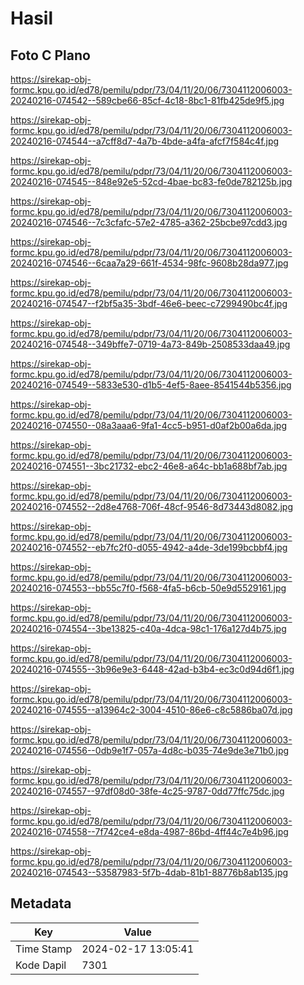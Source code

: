 # Hasil

## Foto C Plano

https://sirekap-obj-formc.kpu.go.id/ed78/pemilu/pdpr/73/04/11/20/06/7304112006003-20240216-074542--589cbe66-85cf-4c18-8bc1-81fb425de9f5.jpg

https://sirekap-obj-formc.kpu.go.id/ed78/pemilu/pdpr/73/04/11/20/06/7304112006003-20240216-074544--a7cff8d7-4a7b-4bde-a4fa-afcf7f584c4f.jpg

https://sirekap-obj-formc.kpu.go.id/ed78/pemilu/pdpr/73/04/11/20/06/7304112006003-20240216-074545--848e92e5-52cd-4bae-bc83-fe0de782125b.jpg

https://sirekap-obj-formc.kpu.go.id/ed78/pemilu/pdpr/73/04/11/20/06/7304112006003-20240216-074546--7c3cfafc-57e2-4785-a362-25bcbe97cdd3.jpg

https://sirekap-obj-formc.kpu.go.id/ed78/pemilu/pdpr/73/04/11/20/06/7304112006003-20240216-074546--6caa7a29-661f-4534-98fc-9608b28da977.jpg

https://sirekap-obj-formc.kpu.go.id/ed78/pemilu/pdpr/73/04/11/20/06/7304112006003-20240216-074547--f2bf5a35-3bdf-46e6-beec-c7299490bc4f.jpg

https://sirekap-obj-formc.kpu.go.id/ed78/pemilu/pdpr/73/04/11/20/06/7304112006003-20240216-074548--349bffe7-0719-4a73-849b-2508533daa49.jpg

https://sirekap-obj-formc.kpu.go.id/ed78/pemilu/pdpr/73/04/11/20/06/7304112006003-20240216-074549--5833e530-d1b5-4ef5-8aee-8541544b5356.jpg

https://sirekap-obj-formc.kpu.go.id/ed78/pemilu/pdpr/73/04/11/20/06/7304112006003-20240216-074550--08a3aaa6-9fa1-4cc5-b951-d0af2b00a6da.jpg

https://sirekap-obj-formc.kpu.go.id/ed78/pemilu/pdpr/73/04/11/20/06/7304112006003-20240216-074551--3bc21732-ebc2-46e8-a64c-bb1a688bf7ab.jpg

https://sirekap-obj-formc.kpu.go.id/ed78/pemilu/pdpr/73/04/11/20/06/7304112006003-20240216-074552--2d8e4768-706f-48cf-9546-8d73443d8082.jpg

https://sirekap-obj-formc.kpu.go.id/ed78/pemilu/pdpr/73/04/11/20/06/7304112006003-20240216-074552--eb7fc2f0-d055-4942-a4de-3de199bcbbf4.jpg

https://sirekap-obj-formc.kpu.go.id/ed78/pemilu/pdpr/73/04/11/20/06/7304112006003-20240216-074553--bb55c7f0-f568-4fa5-b6cb-50e9d5529161.jpg

https://sirekap-obj-formc.kpu.go.id/ed78/pemilu/pdpr/73/04/11/20/06/7304112006003-20240216-074554--3be13825-c40a-4dca-98c1-176a127d4b75.jpg

https://sirekap-obj-formc.kpu.go.id/ed78/pemilu/pdpr/73/04/11/20/06/7304112006003-20240216-074555--3b96e9e3-6448-42ad-b3b4-ec3c0d94d6f1.jpg

https://sirekap-obj-formc.kpu.go.id/ed78/pemilu/pdpr/73/04/11/20/06/7304112006003-20240216-074555--a13964c2-3004-4510-86e6-c8c5886ba07d.jpg

https://sirekap-obj-formc.kpu.go.id/ed78/pemilu/pdpr/73/04/11/20/06/7304112006003-20240216-074556--0db9e1f7-057a-4d8c-b035-74e9de3e71b0.jpg

https://sirekap-obj-formc.kpu.go.id/ed78/pemilu/pdpr/73/04/11/20/06/7304112006003-20240216-074557--97df08d0-38fe-4c25-9787-0dd77ffc75dc.jpg

https://sirekap-obj-formc.kpu.go.id/ed78/pemilu/pdpr/73/04/11/20/06/7304112006003-20240216-074558--7f742ce4-e8da-4987-86bd-4ff44c7e4b96.jpg

https://sirekap-obj-formc.kpu.go.id/ed78/pemilu/pdpr/73/04/11/20/06/7304112006003-20240216-074543--53587983-5f7b-4dab-81b1-88776b8ab135.jpg


## Metadata

| Key        | Value               |
| ---------- | ------------------- |
| Time Stamp | 2024-02-17 13:05:41 |
| Kode Dapil | 7301                |



